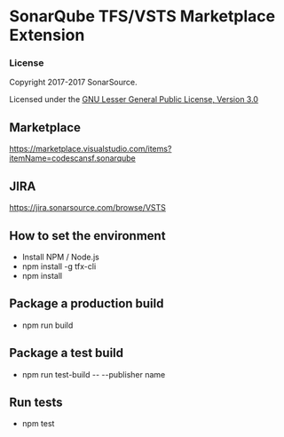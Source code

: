 # SonarQube TFS/VSTS Marketplace Extension

### License

Copyright 2017-2017 SonarSource.

Licensed under the [GNU Lesser General Public License, Version 3.0](http://www.gnu.org/licenses/lgpl.txt)

## Marketplace

https://marketplace.visualstudio.com/items?itemName=codescansf.sonarqube

## JIRA

https://jira.sonarsource.com/browse/VSTS

## How to set the environment

* Install NPM / Node.js
* npm install -g tfx-cli
* npm install

## Package a production build

* npm run build

## Package a test build

* npm run test-build -- --publisher name

## Run tests

* npm test
